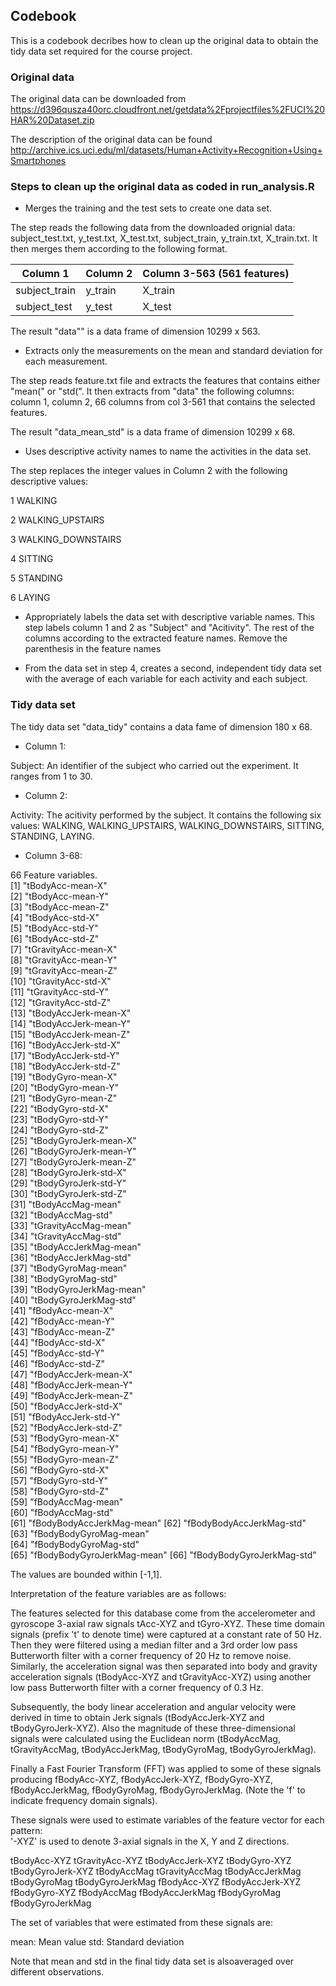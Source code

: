 ## Codebook 

This is a codebook decribes how to clean up the original data to obtain the tidy data set required for the course project.  


### Original data
The original data can be downloaded from https://d396qusza40orc.cloudfront.net/getdata%2Fprojectfiles%2FUCI%20HAR%20Dataset.zip 

The description of the original data can be found
http://archive.ics.uci.edu/ml/datasets/Human+Activity+Recognition+Using+Smartphones


### Steps to clean up the original data as coded in run_analysis.R

* Merges the training and the test sets to create one data set.

The step reads the following data from the downloaded orignial data: subject_test.txt, y_test.txt, X_test.txt, subject_train, y_train.txt, X_train.txt. 
It then merges them according to the following format.

Column 1      | Column 2     | Column 3-563 (561 features)
------------- | -------------| -------------
subject_train | y_train | X_train
subject_test  | y_test  | X_test

The result "data"" is a data frame of dimension 10299 x 563.

* Extracts only the measurements on the mean and standard deviation for each measurement. 

The step reads feature.txt file and extracts the features that contains either "mean(" or "std(".
It then extracts from "data" the following columns: column 1, column 2, 66 columns from col 3-561 that contains the selected features. 

The result "data_mean_std" is a data frame of dimension 10299 x 68.


* Uses descriptive activity names to name the activities in the data set.

The step replaces the integer values in Column 2 with the following descriptive values:

1 WALKING

2 WALKING_UPSTAIRS

3 WALKING_DOWNSTAIRS

4 SITTING

5 STANDING

6 LAYING



* Appropriately labels the data set with descriptive variable names. 
This step labels column 1 and 2 as "Subject" and "Acitivity". 
The rest of the columns according to the extracted feature names. Remove the parenthesis in the feature names
 


* From the data set in step 4, creates a second, independent tidy data set with the average of each variable for each activity and each subject.


### Tidy data set

The tidy data set "data_tidy" contains a data fame of dimension 180 x 68. 

* Column 1: 

Subject: An identifier of the subject who carried out the experiment. It ranges from 1 to 30.

* Column 2: 

Activity: The acitivity performed by the subject. It contains the following six values: 
        WALKING, WALKING_UPSTAIRS, WALKING_DOWNSTAIRS, SITTING, STANDING, LAYING. 

* Column 3-68: 

66 Feature variables.  
 [1] "tBodyAcc-mean-X"          
 [2] "tBodyAcc-mean-Y"          
 [3] "tBodyAcc-mean-Z"          
 [4] "tBodyAcc-std-X"           
 [5] "tBodyAcc-std-Y"           
 [6] "tBodyAcc-std-Z"           
 [7] "tGravityAcc-mean-X"       
 [8] "tGravityAcc-mean-Y"       
 [9] "tGravityAcc-mean-Z"       
[10] "tGravityAcc-std-X"        
[11] "tGravityAcc-std-Y"        
[12] "tGravityAcc-std-Z"        
[13] "tBodyAccJerk-mean-X"      
[14] "tBodyAccJerk-mean-Y"      
[15] "tBodyAccJerk-mean-Z"      
[16] "tBodyAccJerk-std-X"       
[17] "tBodyAccJerk-std-Y"       
[18] "tBodyAccJerk-std-Z"       
[19] "tBodyGyro-mean-X"         
[20] "tBodyGyro-mean-Y"         
[21] "tBodyGyro-mean-Z"         
[22] "tBodyGyro-std-X"          
[23] "tBodyGyro-std-Y"          
[24] "tBodyGyro-std-Z"          
[25] "tBodyGyroJerk-mean-X"     
[26] "tBodyGyroJerk-mean-Y"     
[27] "tBodyGyroJerk-mean-Z"     
[28] "tBodyGyroJerk-std-X"      
[29] "tBodyGyroJerk-std-Y"      
[30] "tBodyGyroJerk-std-Z"      
[31] "tBodyAccMag-mean"         
[32] "tBodyAccMag-std"          
[33] "tGravityAccMag-mean"      
[34] "tGravityAccMag-std"       
[35] "tBodyAccJerkMag-mean"     
[36] "tBodyAccJerkMag-std"      
[37] "tBodyGyroMag-mean"        
[38] "tBodyGyroMag-std"         
[39] "tBodyGyroJerkMag-mean"    
[40] "tBodyGyroJerkMag-std"     
[41] "fBodyAcc-mean-X"          
[42] "fBodyAcc-mean-Y"          
[43] "fBodyAcc-mean-Z"          
[44] "fBodyAcc-std-X"           
[45] "fBodyAcc-std-Y"           
[46] "fBodyAcc-std-Z"           
[47] "fBodyAccJerk-mean-X"      
[48] "fBodyAccJerk-mean-Y"      
[49] "fBodyAccJerk-mean-Z"      
[50] "fBodyAccJerk-std-X"       
[51] "fBodyAccJerk-std-Y"       
[52] "fBodyAccJerk-std-Z"       
[53] "fBodyGyro-mean-X"         
[54] "fBodyGyro-mean-Y"         
[55] "fBodyGyro-mean-Z"         
[56] "fBodyGyro-std-X"          
[57] "fBodyGyro-std-Y"          
[58] "fBodyGyro-std-Z"          
[59] "fBodyAccMag-mean"         
[60] "fBodyAccMag-std"          
[61] "fBodyBodyAccJerkMag-mean" 
[62] "fBodyBodyAccJerkMag-std"  
[63] "fBodyBodyGyroMag-mean"    
[64] "fBodyBodyGyroMag-std"     
[65] "fBodyBodyGyroJerkMag-mean"
[66] "fBodyBodyGyroJerkMag-std" 

The values are bounded within [-1,1].

Interpretation of the feature variables are as follows: 

The features selected for this database come from the accelerometer and gyroscope 3-axial raw signals tAcc-XYZ and tGyro-XYZ. These time domain signals (prefix 't' to denote time) were captured at a constant rate of 50 Hz. Then they were filtered using a median filter and a 3rd order low pass Butterworth filter with a corner frequency of 20 Hz to remove noise. Similarly, the acceleration signal was then separated into body and gravity acceleration signals (tBodyAcc-XYZ and tGravityAcc-XYZ) using another low pass Butterworth filter with a corner frequency of 0.3 Hz. 

Subsequently, the body linear acceleration and angular velocity were derived in time to obtain Jerk signals (tBodyAccJerk-XYZ and tBodyGyroJerk-XYZ). Also the magnitude of these three-dimensional signals were calculated using the Euclidean norm (tBodyAccMag, tGravityAccMag, tBodyAccJerkMag, tBodyGyroMag, tBodyGyroJerkMag). 

Finally a Fast Fourier Transform (FFT) was applied to some of these signals producing fBodyAcc-XYZ, fBodyAccJerk-XYZ, fBodyGyro-XYZ, fBodyAccJerkMag, fBodyGyroMag, fBodyGyroJerkMag. (Note the 'f' to indicate frequency domain signals). 

These signals were used to estimate variables of the feature vector for each pattern:  
'-XYZ' is used to denote 3-axial signals in the X, Y and Z directions.

tBodyAcc-XYZ
tGravityAcc-XYZ
tBodyAccJerk-XYZ
tBodyGyro-XYZ
tBodyGyroJerk-XYZ
tBodyAccMag
tGravityAccMag
tBodyAccJerkMag
tBodyGyroMag
tBodyGyroJerkMag
fBodyAcc-XYZ
fBodyAccJerk-XYZ
fBodyGyro-XYZ
fBodyAccMag
fBodyAccJerkMag
fBodyGyroMag
fBodyGyroJerkMag

The set of variables that were estimated from these signals are: 

mean: Mean value
std: Standard deviation

Note that mean and std in the final tidy data set is alsoaveraged over different observations. 
